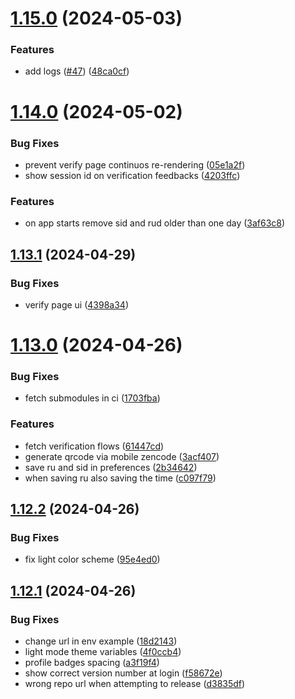 # [1.15.0](https://github.com/ForkbombEu/verifier/compare/v1.14.0...v1.15.0) (2024-05-03)


### Features

* add logs ([#47](https://github.com/ForkbombEu/verifier/issues/47)) ([48ca0cf](https://github.com/ForkbombEu/verifier/commit/48ca0cf99a768202b6856dcf7f40fd0bbc651c2a))

# [1.14.0](https://github.com/ForkbombEu/verifier/compare/v1.13.1...v1.14.0) (2024-05-02)


### Bug Fixes

* prevent verify page continuos re-rendering ([05e1a2f](https://github.com/ForkbombEu/verifier/commit/05e1a2f36d422520803aeb774e9771c921c9704e))
* show session id on verification feedbacks ([4203ffc](https://github.com/ForkbombEu/verifier/commit/4203ffc3ca406f148a309d7367ba94b7c8aea2d2))


### Features

* on app starts remove sid and rud older than one day ([3af63c8](https://github.com/ForkbombEu/verifier/commit/3af63c833d4a6d769c473ba9974329831823b274))

## [1.13.1](https://github.com/ForkbombEu/verifier/compare/v1.13.0...v1.13.1) (2024-04-29)


### Bug Fixes

* verify page ui ([4398a34](https://github.com/ForkbombEu/verifier/commit/4398a34322fdd53b826fc94d7fcef6362f034260))

# [1.13.0](https://github.com/ForkbombEu/verifier/compare/v1.12.2...v1.13.0) (2024-04-26)


### Bug Fixes

* fetch submodules in ci ([1703fba](https://github.com/ForkbombEu/verifier/commit/1703fba9afa000ec1179a0052b6d66c1e324dd49))


### Features

* fetch verification flows ([61447cd](https://github.com/ForkbombEu/verifier/commit/61447cd3b06f938a4880454c432625944a1b76f8))
* generate qrcode via mobile zencode ([3acf407](https://github.com/ForkbombEu/verifier/commit/3acf407fee59ed79f9b44effba9ae71d2f35870b))
* save ru and sid in preferences ([2b34642](https://github.com/ForkbombEu/verifier/commit/2b34642b029842542d72fd0fc3106f0ee2c207fc))
* when saving ru also saving the time ([c097f79](https://github.com/ForkbombEu/verifier/commit/c097f79885388546f87dd39fb99d8381bec23bad))

## [1.12.2](https://github.com/ForkbombEu/verifier/compare/v1.12.1...v1.12.2) (2024-04-26)


### Bug Fixes

* fix light color scheme ([95e4ed0](https://github.com/ForkbombEu/verifier/commit/95e4ed0a151d1e0896e5545ec2991f8a67250898))

## [1.12.1](https://github.com/ForkbombEu/verifier/compare/v1.12.0...v1.12.1) (2024-04-26)


### Bug Fixes

* change url in env example ([18d2143](https://github.com/ForkbombEu/verifier/commit/18d214307d261c7feb8d10a9e21cbe9870f4556d))
* light mode theme variables ([4f0ccb4](https://github.com/ForkbombEu/verifier/commit/4f0ccb4bcbf11bd07387f6986f0763b410403b91))
* profile badges spacing ([a3f19f4](https://github.com/ForkbombEu/verifier/commit/a3f19f45776641e29d1d128d7774d919979c363c))
* show correct version number at login ([f58672e](https://github.com/ForkbombEu/verifier/commit/f58672e1ba63af2e09e706504b6cbbc598a3277a))
* wrong repo url when attempting to release ([d3835df](https://github.com/ForkbombEu/verifier/commit/d3835dff0e17a962311288ed1d4ae086f01db27e))
